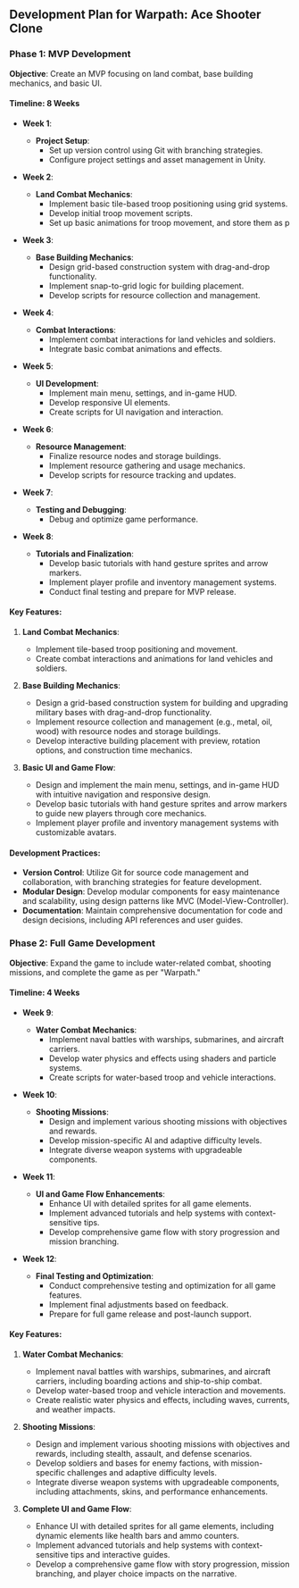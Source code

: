 ## Development Plan for Warpath: Ace Shooter Clone

### Phase 1: MVP Development

**Objective**: Create an MVP focusing on land combat, base building mechanics, and basic UI.

#### Timeline: 8 Weeks

- **Week 1**:
  - **Project Setup**: 
    - Set up version control using Git with branching strategies.
    - Configure project settings and asset management in Unity.

- **Week 2**:
  - **Land Combat Mechanics**:
    - Implement basic tile-based troop positioning using grid systems.
    - Develop initial troop movement scripts.
    - Set up basic animations for troop movement, and store them as p

- **Week 3**:
  - **Base Building Mechanics**:
    - Design grid-based construction system with drag-and-drop functionality.
    - Implement snap-to-grid logic for building placement.
    - Develop scripts for resource collection and management.

- **Week 4**:
  - **Combat Interactions**:
    - Implement combat interactions for land vehicles and soldiers.
    - Integrate basic combat animations and effects.

- **Week 5**:
  - **UI Development**:
    - Implement main menu, settings, and in-game HUD.
    - Develop responsive UI elements.
    - Create scripts for UI navigation and interaction.

- **Week 6**:
  - **Resource Management**:
    - Finalize resource nodes and storage buildings.
    - Implement resource gathering and usage mechanics.
    - Develop scripts for resource tracking and updates.

- **Week 7**:
  - **Testing and Debugging**:
    - Debug and optimize game performance.

- **Week 8**:
  - **Tutorials and Finalization**:
    - Develop basic tutorials with hand gesture sprites and arrow markers.
    - Implement player profile and inventory management systems.
    - Conduct final testing and prepare for MVP release.

#### Key Features:
1. **Land Combat Mechanics**:
   - Implement tile-based troop positioning and movement.
   - Create combat interactions and animations for land vehicles and soldiers.

2. **Base Building Mechanics**:
   - Design a grid-based construction system for building and upgrading military bases with drag-and-drop functionality.
   - Implement resource collection and management (e.g., metal, oil, wood) with resource nodes and storage buildings.
   - Develop interactive building placement with preview, rotation options, and construction time mechanics.

3. **Basic UI and Game Flow**:
   - Design and implement the main menu, settings, and in-game HUD with intuitive navigation and responsive design.
   - Develop basic tutorials with hand gesture sprites and arrow markers to guide new players through core mechanics.
   - Implement player profile and inventory management systems with customizable avatars.

#### Development Practices:
- **Version Control**: Utilize Git for source code management and collaboration, with branching strategies for feature development.
- **Modular Design**: Develop modular components for easy maintenance and scalability, using design patterns like MVC (Model-View-Controller).
- **Documentation**: Maintain comprehensive documentation for code and design decisions, including API references and user guides.


### Phase 2: Full Game Development

**Objective**: Expand the game to include water-related combat, shooting missions, and complete the game as per "Warpath."

#### Timeline: 4 Weeks

- **Week 9**:
  - **Water Combat Mechanics**:
    - Implement naval battles with warships, submarines, and aircraft carriers.
    - Develop water physics and effects using shaders and particle systems.
    - Create scripts for water-based troop and vehicle interactions.

- **Week 10**:
  - **Shooting Missions**:
    - Design and implement various shooting missions with objectives and rewards.
    - Develop mission-specific AI and adaptive difficulty levels.
    - Integrate diverse weapon systems with upgradeable components.

- **Week 11**:
  - **UI and Game Flow Enhancements**:
    - Enhance UI with detailed sprites for all game elements.
    - Implement advanced tutorials and help systems with context-sensitive tips.
    - Develop comprehensive game flow with story progression and mission branching.

- **Week 12**:
  - **Final Testing and Optimization**:
    - Conduct comprehensive testing and optimization for all game features.
    - Implement final adjustments based on feedback.
    - Prepare for full game release and post-launch support.

#### Key Features:
1. **Water Combat Mechanics**:
   - Implement naval battles with warships, submarines, and aircraft carriers, including boarding actions and ship-to-ship combat.
   - Develop water-based troop and vehicle interaction and movements.
   - Create realistic water physics and effects, including waves, currents, and weather impacts.

2. **Shooting Missions**:
   - Design and implement various shooting missions with objectives and rewards, including stealth, assault, and defense scenarios.
   - Develop soldiers and bases for enemy factions, with mission-specific challenges and adaptive difficulty levels.
   - Integrate diverse weapon systems with upgradeable components, including attachments, skins, and performance enhancements.

3. **Complete UI and Game Flow**:
   - Enhance UI with detailed sprites for all game elements, including dynamic elements like health bars and ammo counters.
   - Implement advanced tutorials and help systems with context-sensitive tips and interactive guides.
   - Develop a comprehensive game flow with story progression, mission branching, and player choice impacts on the narrative.

